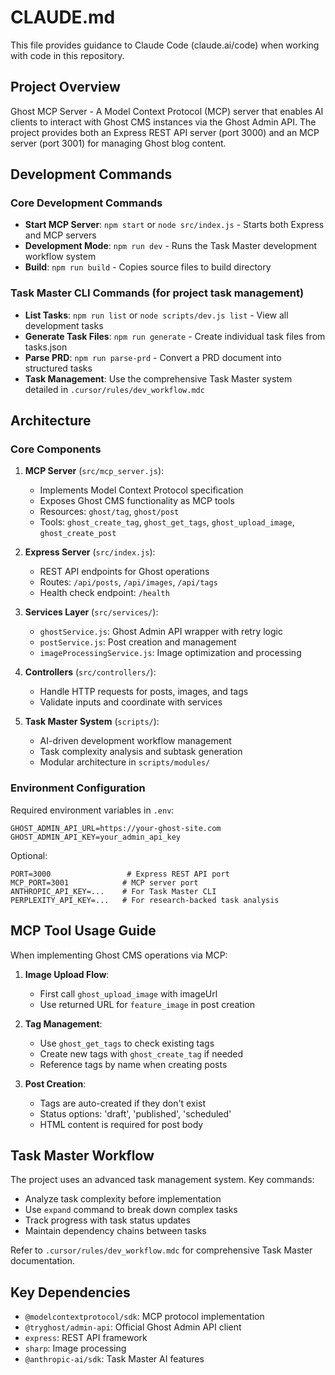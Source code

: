 # CLAUDE.md

This file provides guidance to Claude Code (claude.ai/code) when working with code in this repository.

## Project Overview

Ghost MCP Server - A Model Context Protocol (MCP) server that enables AI clients to interact with Ghost CMS instances via the Ghost Admin API. The project provides both an Express REST API server (port 3000) and an MCP server (port 3001) for managing Ghost blog content.

## Development Commands

### Core Development Commands

- **Start MCP Server**: `npm start` or `node src/index.js` - Starts both Express and MCP servers
- **Development Mode**: `npm run dev` - Runs the Task Master development workflow system
- **Build**: `npm run build` - Copies source files to build directory

### Task Master CLI Commands (for project task management)

- **List Tasks**: `npm run list` or `node scripts/dev.js list` - View all development tasks
- **Generate Task Files**: `npm run generate` - Create individual task files from tasks.json
- **Parse PRD**: `npm run parse-prd` - Convert a PRD document into structured tasks
- **Task Management**: Use the comprehensive Task Master system detailed in `.cursor/rules/dev_workflow.mdc`

## Architecture

### Core Components

1. **MCP Server** (`src/mcp_server.js`):

   - Implements Model Context Protocol specification
   - Exposes Ghost CMS functionality as MCP tools
   - Resources: `ghost/tag`, `ghost/post`
   - Tools: `ghost_create_tag`, `ghost_get_tags`, `ghost_upload_image`, `ghost_create_post`

2. **Express Server** (`src/index.js`):

   - REST API endpoints for Ghost operations
   - Routes: `/api/posts`, `/api/images`, `/api/tags`
   - Health check endpoint: `/health`

3. **Services Layer** (`src/services/`):

   - `ghostService.js`: Ghost Admin API wrapper with retry logic
   - `postService.js`: Post creation and management
   - `imageProcessingService.js`: Image optimization and processing

4. **Controllers** (`src/controllers/`):

   - Handle HTTP requests for posts, images, and tags
   - Validate inputs and coordinate with services

5. **Task Master System** (`scripts/`):
   - AI-driven development workflow management
   - Task complexity analysis and subtask generation
   - Modular architecture in `scripts/modules/`

### Environment Configuration

Required environment variables in `.env`:

```
GHOST_ADMIN_API_URL=https://your-ghost-site.com
GHOST_ADMIN_API_KEY=your_admin_api_key
```

Optional:

```
PORT=3000                 # Express REST API port
MCP_PORT=3001            # MCP server port
ANTHROPIC_API_KEY=...    # For Task Master CLI
PERPLEXITY_API_KEY=...   # For research-backed task analysis
```

## MCP Tool Usage Guide

When implementing Ghost CMS operations via MCP:

1. **Image Upload Flow**:

   - First call `ghost_upload_image` with imageUrl
   - Use returned URL for `feature_image` in post creation

2. **Tag Management**:

   - Use `ghost_get_tags` to check existing tags
   - Create new tags with `ghost_create_tag` if needed
   - Reference tags by name when creating posts

3. **Post Creation**:
   - Tags are auto-created if they don't exist
   - Status options: 'draft', 'published', 'scheduled'
   - HTML content is required for post body

## Task Master Workflow

The project uses an advanced task management system. Key commands:

- Analyze task complexity before implementation
- Use `expand` command to break down complex tasks
- Track progress with task status updates
- Maintain dependency chains between tasks

Refer to `.cursor/rules/dev_workflow.mdc` for comprehensive Task Master documentation.

## Key Dependencies

- `@modelcontextprotocol/sdk`: MCP protocol implementation
- `@tryghost/admin-api`: Official Ghost Admin API client
- `express`: REST API framework
- `sharp`: Image processing
- `@anthropic-ai/sdk`: Task Master AI features
